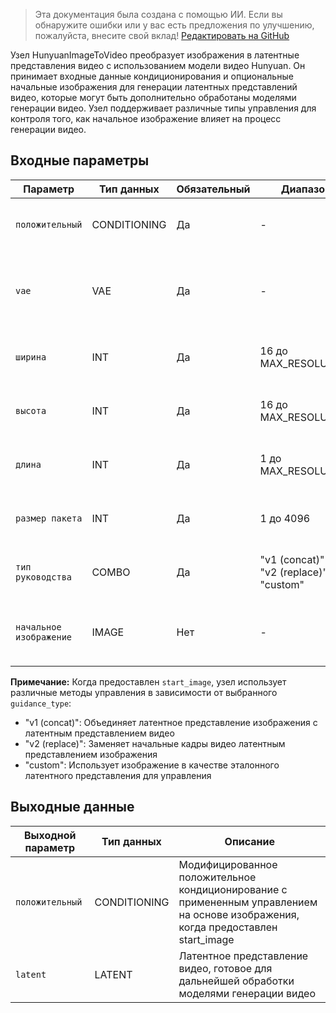 > Эта документация была создана с помощью ИИ. Если вы обнаружите ошибки или у вас есть предложения по улучшению, пожалуйста, внесите свой вклад! [Редактировать на GitHub](https://github.com/Comfy-Org/embedded-docs/blob/main/comfyui_embedded_docs/docs/HunyuanImageToVideo/ru.md)

Узел HunyuanImageToVideo преобразует изображения в латентные представления видео с использованием модели видео Hunyuan. Он принимает входные данные кондиционирования и опциональные начальные изображения для генерации латентных представлений видео, которые могут быть дополнительно обработаны моделями генерации видео. Узел поддерживает различные типы управления для контроля того, как начальное изображение влияет на процесс генерации видео.

## Входные параметры

| Параметр | Тип данных | Обязательный | Диапазон | Описание |
|-----------|-----------|----------|-------|-------------|
| `положительный` | CONDITIONING | Да | - | Положительное кондиционирование для управления генерацией видео |
| `vae` | VAE | Да | - | Модель VAE, используемая для кодирования изображений в латентное пространство |
| `ширина` | INT | Да | 16 до MAX_RESOLUTION | Ширина выходного видео в пикселях (по умолчанию: 848, шаг: 16) |
| `высота` | INT | Да | 16 до MAX_RESOLUTION | Высота выходного видео в пикселях (по умолчанию: 480, шаг: 16) |
| `длина` | INT | Да | 1 до MAX_RESOLUTION | Количество кадров в выходном видео (по умолчанию: 53, шаг: 4) |
| `размер пакета` | INT | Да | 1 до 4096 | Количество видео для одновременной генерации (по умолчанию: 1) |
| `тип руководства` | COMBO | Да | "v1 (concat)"<br>"v2 (replace)"<br>"custom" | Метод включения начального изображения в генерацию видео |
| `начальное изображение` | IMAGE | Нет | - | Опциональное начальное изображение для инициализации генерации видео |

**Примечание:** Когда предоставлен `start_image`, узел использует различные методы управления в зависимости от выбранного `guidance_type`:

- "v1 (concat)": Объединяет латентное представление изображения с латентным представлением видео
- "v2 (replace)": Заменяет начальные кадры видео латентным представлением изображения
- "custom": Использует изображение в качестве эталонного латентного представления для управления

## Выходные данные

| Выходной параметр | Тип данных | Описание |
|-------------|-----------|-------------|
| `положительный` | CONDITIONING | Модифицированное положительное кондиционирование с примененным управлением на основе изображения, когда предоставлен start_image |
| `latent` | LATENT | Латентное представление видео, готовое для дальнейшей обработки моделями генерации видео |
